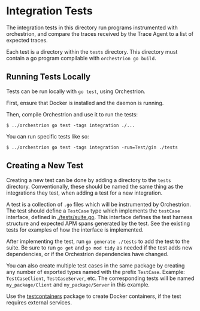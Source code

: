 # Integration Tests

The integration tests in this directory run programs instrumented with orchestrion, and compare the traces received by
the Trace Agent to a list of expected traces.

Each test is a directory within the `tests` directory. This directory must contain a go program compilable with
`orchestrion go build`.

## Running Tests Locally

Tests can be run locally with `go test`, using Orchestrion.

First, ensure that Docker is installed and the daemon is running.

Then, compile Orchestrion and use it to run the tests:

```console
$ ../orchestrion go test -tags integration ./...
```

You can run specific tests like so:

```console
$ ../orchestrion go test -tags integration -run=Test/gin ./tests
```

## Creating a New Test

Creating a new test can be done by adding a directory to the `tests` directory. Conventionally, these should be named
the same thing as the integrations they test, when adding a test for a new integration.

A test is a collection of `.go` files which will be instrumented by Orchestrion.
The test should define a `TestCase` type which implements the `testCase` interface,
defined in [./tests/suite.go](./tests/suite.go).
This interface defines the test harness structure and expected APM spans generated by the test.
See the existing tests for examples of how the interface is implemented.

After implementing the test, run `go generate ./tests` to add the test to the suite.
Be sure to run `go get` and `go mod tidy` as needed if the test adds new dependencies,
or if the Orchestrion dependencies have changed.

You can also create multiple test cases in the same package by creating any number of exported types named with
the prefix `TestCase`. Example: `TestCaseClient`, `TestCaseServer`, etc. The corresponding tests will be named
`my_package/Client` and `my_package/Server` in this example.

Use the [testcontainers](https://pkg.go.dev/github.com/testcontainers/testcontainers-go) package to create Docker containers,
if the test requires external services.
